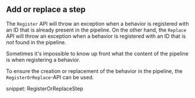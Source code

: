 ﻿## Add or replace a step

The `Register` API will throw an exception when a behavior is registered with an ID that is already present in the pipeline. On the other hand, the `Replace` API will throw an exception when a behavior is registered with an ID that is _not_ found in the pipeline.

Sometimes it's impossible to know up front what the content of the pipeline is when registering a behavior.

To ensure the creation or replacement of the behavior in the pipeline, the `RegisterOrReplace`-API can be used.

snippet: RegisterOrReplaceStep

